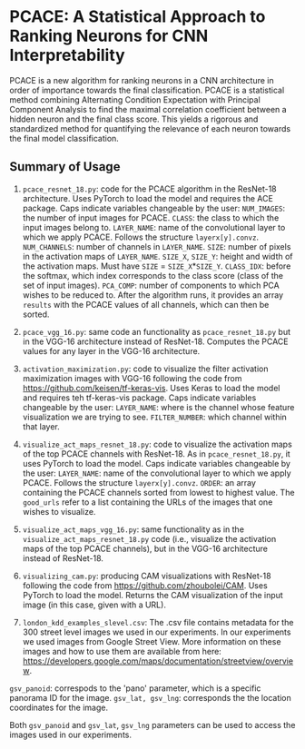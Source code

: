 # PCACE: A Statistical Approach to Ranking Neurons for CNN Interpretability

PCACE is a new algorithm for ranking neurons in a CNN architecture in order of importance towards the final classification. PCACE is a statistical method combining Alternating Condition Expectation with Principal Component Analysis to find the maximal correlation coefficient between a hidden neuron and the final class score. This yields a rigorous and standardized method for quantifying the relevance of each neuron towards the final model classification.

## Summary of Usage
1) `pcace_resnet_18.py`: code for the PCACE algorithm in the ResNet-18 architecture. Uses PyTorch to load the model  and requires the ACE package. Caps indicate variables changeable by the user: 
`NUM_IMAGES`: the number of input images for PCACE.
`CLASS`: the class to which the input images belong to. 
`LAYER_NAME`: name of the convolutional layer to which we apply PCACE. Follows the structure `layerx[y].convz`. `NUM_CHANNELS`: number of channels in `LAYER_NAME`. 
`SIZE`: number of pixels in the activation maps of `LAYER_NAME`. 
`SIZE_X`, `SIZE_Y`: height and width of the activation maps. Must have `SIZE` = `SIZE_X`*`SIZE_Y`.
`CLASS_IDX`: before the softmax, which index corresponds to the class score (class of the set of input images).
`PCA_COMP`: number of components to which PCA wishes to be reduced to.
After the algorithm runs, it provides an array `results` with the PCACE values of all channels, which can then be sorted.

2) `pcace_vgg_16.py`: same code an functionality as `pcace_resnet_18.py` but in the VGG-16 architecture instead of ResNet-18. Computes the PCACE values for any layer in the VGG-16 architecture.

3) `activation_maximization.py`: code to visualize the filter activation maximization images with VGG-16 following the code from https://github.com/keisen/tf-keras-vis. Uses Keras to load the model and requires teh tf-keras-vis package. Caps indicate variables changeable by the user:
`LAYER_NAME`: where is the channel whose feature visualization we are trying to see.
`FILTER_NUMBER`: which channel within that layer.

4) `visualize_act_maps_resnet_18.py`: code to visualize the activation maps of the top PCACE channels with ResNet-18. As in `pcace_resnet_18.py`, it uses PyTorch to load the model. Caps indicate variables changeable by the user:
`LAYER_NAME`: name of the convolutional layer to which we apply PCACE. Follows the structure `layerx[y].convz`.
`ORDER`: an array containing the PCACE channels sorted from lowest to highest value.
The `good_urls` refer to a list containing the URLs of the images that one wishes to visualize.

5) `visualize_act_maps_vgg_16.py`: same functionality as in the `visualize_act_maps_resnet_18.py` code (i.e., visualize the activation maps of the top PCACE channels), but in the VGG-16 architecture instead of ResNet-18.

6) `visualizing_cam.py`: producing CAM visualizations with ResNet-18 following the code from https://github.com/zhoubolei/CAM. Uses PyTorch to load the model. Returns the CAM visualization of the input image (in this case, given with a URL).

7) `london_kdd_examples_slevel.csv`: The .csv file contains metadata for the 300 street level images we used in our experiments. In our experiments we used images from Google Street View. More information on these images and how to use them are available from here: https://developers.google.com/maps/documentation/streetview/overview.

  `gsv_panoid`: correspods to the 'pano' parameter, which is a specific panorama ID for the image. 
  `gsv_lat, gsv_lng`: corresponds the the location coordinates for the image. 

  Both `gsv_panoid` and `gsv_lat`, `gsv_lng` parameters can be used to access the images used in our experiments. 
